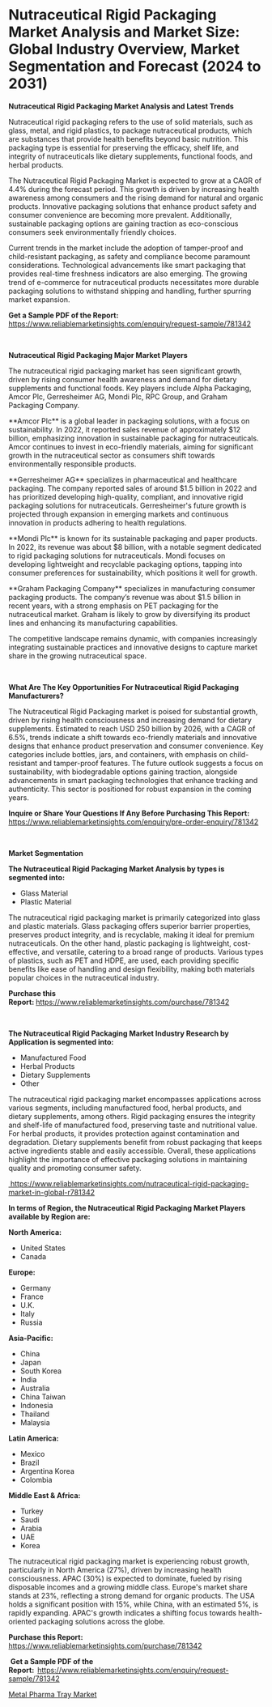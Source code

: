 <p><h1>Nutraceutical Rigid Packaging Market Analysis and Market Size: Global Industry Overview, Market Segmentation and Forecast (2024 to 2031)</h1></p><p><strong>Nutraceutical Rigid Packaging Market Analysis and Latest Trends</strong></p>
<p><p>Nutraceutical rigid packaging refers to the use of solid materials, such as glass, metal, and rigid plastics, to package nutraceutical products, which are substances that provide health benefits beyond basic nutrition. This packaging type is essential for preserving the efficacy, shelf life, and integrity of nutraceuticals like dietary supplements, functional foods, and herbal products.</p><p>The Nutraceutical Rigid Packaging Market is expected to grow at a CAGR of 4.4% during the forecast period. This growth is driven by increasing health awareness among consumers and the rising demand for natural and organic products. Innovative packaging solutions that enhance product safety and consumer convenience are becoming more prevalent. Additionally, sustainable packaging options are gaining traction as eco-conscious consumers seek environmentally friendly choices.</p><p>Current trends in the market include the adoption of tamper-proof and child-resistant packaging, as safety and compliance become paramount considerations. Technological advancements like smart packaging that provides real-time freshness indicators are also emerging. The growing trend of e-commerce for nutraceutical products necessitates more durable packaging solutions to withstand shipping and handling, further spurring market expansion.</p></p>
<p><strong>Get a Sample PDF of the Report:&nbsp;</strong> <a href="https://www.reliablemarketinsights.com/enquiry/request-sample/781342?utm_campaign=1166&utm_medium=2&utm_source=Github&utm_content=ia&utm_term=30122024&utm_id=nutraceutical-rigid-packaging">https://www.reliablemarketinsights.com/enquiry/request-sample/781342</a></p>
<p>&nbsp;</p>
<p><strong>Nutraceutical Rigid Packaging Major Market Players</strong></p>
<p><p>The nutraceutical rigid packaging market has seen significant growth, driven by rising consumer health awareness and demand for dietary supplements and functional foods. Key players include Alpha Packaging, Amcor Plc, Gerresheimer AG, Mondi Plc, RPC Group, and Graham Packaging Company.</p><p>**Amcor Plc** is a global leader in packaging solutions, with a focus on sustainability. In 2022, it reported sales revenue of approximately $12 billion, emphasizing innovation in sustainable packaging for nutraceuticals. Amcor continues to invest in eco-friendly materials, aiming for significant growth in the nutraceutical sector as consumers shift towards environmentally responsible products.</p><p>**Gerresheimer AG** specializes in pharmaceutical and healthcare packaging. The company reported sales of around $1.5 billion in 2022 and has prioritized developing high-quality, compliant, and innovative rigid packaging solutions for nutraceuticals. Gerresheimer's future growth is projected through expansion in emerging markets and continuous innovation in products adhering to health regulations.</p><p>**Mondi Plc** is known for its sustainable packaging and paper products. In 2022, its revenue was about $8 billion, with a notable segment dedicated to rigid packaging solutions for nutraceuticals. Mondi focuses on developing lightweight and recyclable packaging options, tapping into consumer preferences for sustainability, which positions it well for growth.</p><p>**Graham Packaging Company** specializes in manufacturing consumer packaging products. The company’s revenue was about $1.5 billion in recent years, with a strong emphasis on PET packaging for the nutraceutical market. Graham is likely to grow by diversifying its product lines and enhancing its manufacturing capabilities.</p><p>The competitive landscape remains dynamic, with companies increasingly integrating sustainable practices and innovative designs to capture market share in the growing nutraceutical space.</p></p>
<p>&nbsp;</p>
<p><strong>What Are The Key Opportunities For Nutraceutical Rigid Packaging Manufacturers?</strong></p>
<p><p>The Nutraceutical Rigid Packaging market is poised for substantial growth, driven by rising health consciousness and increasing demand for dietary supplements. Estimated to reach USD 250 billion by 2026, with a CAGR of 6.5%, trends indicate a shift towards eco-friendly materials and innovative designs that enhance product preservation and consumer convenience. Key categories include bottles, jars, and containers, with emphasis on child-resistant and tamper-proof features. The future outlook suggests a focus on sustainability, with biodegradable options gaining traction, alongside advancements in smart packaging technologies that enhance tracking and authenticity. This sector is positioned for robust expansion in the coming years.</p></p>
<p><strong>Inquire or Share Your Questions If Any Before Purchasing This Report:</strong> <a href="https://www.reliablemarketinsights.com/enquiry/pre-order-enquiry/781342?utm_campaign=1166&utm_medium=2&utm_source=Github&utm_content=ia&utm_term=30122024&utm_id=nutraceutical-rigid-packaging">https://www.reliablemarketinsights.com/enquiry/pre-order-enquiry/781342</a></p>
<p>&nbsp;</p>
<p><strong>Market Segmentation</strong></p>
<p><strong>The Nutraceutical Rigid Packaging Market Analysis by types is segmented into:</strong></p>
<p><ul><li>Glass Material</li><li>Plastic Material</li></ul></p>
<p><p>The nutraceutical rigid packaging market is primarily categorized into glass and plastic materials. Glass packaging offers superior barrier properties, preserves product integrity, and is recyclable, making it ideal for premium nutraceuticals. On the other hand, plastic packaging is lightweight, cost-effective, and versatile, catering to a broad range of products. Various types of plastics, such as PET and HDPE, are used, each providing specific benefits like ease of handling and design flexibility, making both materials popular choices in the nutraceutical industry.</p></p>
<p><strong>Purchase this Report:&nbsp;</strong><a href="https://www.reliablemarketinsights.com/purchase/781342?utm_campaign=1166&utm_medium=2&utm_source=Github&utm_content=ia&utm_term=30122024&utm_id=nutraceutical-rigid-packaging">https://www.reliablemarketinsights.com/purchase/781342</a></p>
<p>&nbsp;</p>
<p><strong>The Nutraceutical Rigid Packaging Market Industry Research by Application is segmented into:</strong></p>
<p><ul><li>Manufactured Food</li><li>Herbal Products</li><li>Dietary Supplements</li><li>Other</li></ul></p>
<p><p>The nutraceutical rigid packaging market encompasses applications across various segments, including manufactured food, herbal products, and dietary supplements, among others. Rigid packaging ensures the integrity and shelf-life of manufactured food, preserving taste and nutritional value. For herbal products, it provides protection against contamination and degradation. Dietary supplements benefit from robust packaging that keeps active ingredients stable and easily accessible. Overall, these applications highlight the importance of effective packaging solutions in maintaining quality and promoting consumer safety.</p></p>
<p><a href="https://www.reliablemarketinsights.com/nutraceutical-rigid-packaging-market-in-global-r781342?utm_campaign=1166&utm_medium=2&utm_source=Github&utm_content=ia&utm_term=30122024&utm_id=nutraceutical-rigid-packaging">&nbsp;https://www.reliablemarketinsights.com/nutraceutical-rigid-packaging-market-in-global-r781342</a></p>
<p><strong>In terms of Region, the Nutraceutical Rigid Packaging Market Players available by Region are:</strong></p>
<p>
    <p> <strong> North America: </strong>
        <ul>
            <li>United States</li>
            <li>Canada</li>
        </ul>
        </p> 
    <p> <strong> Europe: </strong>
        <ul>
            <li>Germany</li>
            <li>France</li>
            <li>U.K.</li>
            <li>Italy</li>
            <li>Russia</li>
        </ul>
        </p> 
    <p> <strong> Asia-Pacific: </strong>
        <ul>
            <li>China</li>
            <li>Japan</li>
            <li>South Korea</li>
            <li>India</li>
            <li>Australia</li>
            <li>China Taiwan</li>
            <li>Indonesia</li>
            <li>Thailand</li>
            <li>Malaysia</li>
        </ul>
        </p> 
    <p> <strong> Latin America: </strong>
        <ul>
            <li>Mexico</li>
            <li>Brazil</li>
            <li>Argentina Korea</li>
            <li>Colombia</li>
        </ul>
        </p> 
    <p> <strong> Middle East & Africa: </strong>
        <ul>
            <li>Turkey</li>
            <li>Saudi</li>
            <li>Arabia</li>
            <li>UAE</li>
            <li>Korea</li>
        </ul>
    </p>
    </p>
<p><p>The nutraceutical rigid packaging market is experiencing robust growth, particularly in North America (27%), driven by increasing health consciousness. APAC (30%) is expected to dominate, fueled by rising disposable incomes and a growing middle class. Europe's market share stands at 23%, reflecting a strong demand for organic products. The USA holds a significant position with 15%, while China, with an estimated 5%, is rapidly expanding. APAC's growth indicates a shifting focus towards health-oriented packaging solutions across the globe.</p></p>
<p><strong>Purchase this Report: </strong><a href="https://www.reliablemarketinsights.com/purchase/781342?utm_campaign=1166&utm_medium=2&utm_source=Github&utm_content=ia&utm_term=30122024&utm_id=nutraceutical-rigid-packaging">https://www.reliablemarketinsights.com/purchase/781342</a></p>
<p>&nbsp;<strong>Get a Sample PDF of the Report:&nbsp;&nbsp;</strong><a href="https://www.reliablemarketinsights.com/enquiry/request-sample/781342?utm_campaign=1166&utm_medium=2&utm_source=Github&utm_content=ia&utm_term=30122024&utm_id=nutraceutical-rigid-packaging">https://www.reliablemarketinsights.com/enquiry/request-sample/781342</a></p>
<p><strong></strong></p>
<p><p><a href="https://github.com/yoshih12/Market-Research-Report-List-4/blob/main/metal-pharma-tray-market.md?utm_campaign=1166&utm_medium=2&utm_source=Github&utm_content=ia&utm_term=30122024&utm_id=nutraceutical-rigid-packaging">Metal Pharma Tray Market</a></p></p>